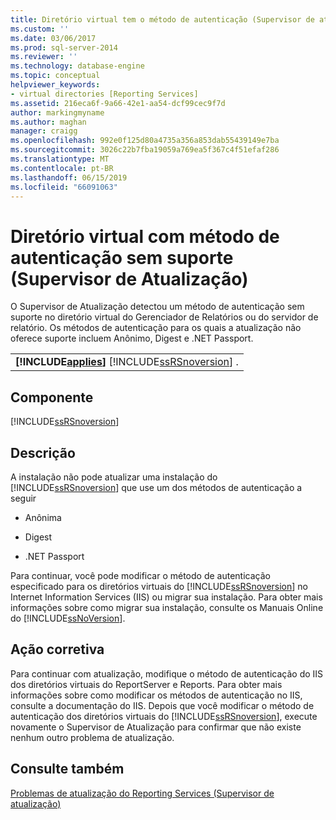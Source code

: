 ```yaml
---
title: Diretório virtual tem o método de autenticação (Supervisor de atualização) sem suporte | Microsoft Docs
ms.custom: ''
ms.date: 03/06/2017
ms.prod: sql-server-2014
ms.reviewer: ''
ms.technology: database-engine
ms.topic: conceptual
helpviewer_keywords:
- virtual directories [Reporting Services]
ms.assetid: 216eca6f-9a66-42e1-aa54-dcf99cec9f7d
author: markingmyname
ms.author: maghan
manager: craigg
ms.openlocfilehash: 992e0f125d80a4735a356a853dab55439149e7ba
ms.sourcegitcommit: 3026c22b7fba19059a769ea5f367c4f51efaf286
ms.translationtype: MT
ms.contentlocale: pt-BR
ms.lasthandoff: 06/15/2019
ms.locfileid: "66091063"
---
```

# <a name="virtual-directory-has-unsupported-authentication-method-upgrade-advisor"></a>Diretório virtual com método de autenticação sem suporte (Supervisor de Atualização)
  O Supervisor de Atualização detectou um método de autenticação sem suporte no diretório virtual do Gerenciador de Relatórios ou do servidor de relatório. Os métodos de autenticação para os quais a atualização não oferece suporte incluem Anônimo, Digest e .NET Passport.  
  
||  
|-|  
|**[!INCLUDE[applies](../../includes/applies-md.md)]**  [!INCLUDE[ssRSnoversion](../../includes/ssrsnoversion-md.md)] .|  
  
## <a name="component"></a>Componente  
 [!INCLUDE[ssRSnoversion](../../includes/ssrsnoversion-md.md)]  
  
## <a name="description"></a>Descrição  
 A instalação não pode atualizar uma instalação do [!INCLUDE[ssRSnoversion](../../includes/ssrsnoversion-md.md)] que use um dos métodos de autenticação a seguir  
  
-   Anônima  
  
-   Digest  
  
-   .NET Passport  
  
 Para continuar, você pode modificar o método de autenticação especificado para os diretórios virtuais do [!INCLUDE[ssRSnoversion](../../includes/ssrsnoversion-md.md)] no Internet Information Services (IIS) ou migrar sua instalação. Para obter mais informações sobre como migrar sua instalação, consulte os Manuais Online do [!INCLUDE[ssNoVersion](../../includes/ssnoversion-md.md)].  
  
## <a name="corrective-action"></a>Ação corretiva  
 Para continuar com atualização, modifique o método de autenticação do IIS dos diretórios virtuais do ReportServer e Reports. Para obter mais informações sobre como modificar os métodos de autenticação no IIS, consulte a documentação do IIS. Depois que você modificar o método de autenticação dos diretórios virtuais do [!INCLUDE[ssRSnoversion](../../includes/ssrsnoversion-md.md)], execute novamente o Supervisor de Atualização para confirmar que não existe nenhum outro problema de atualização.  
  
## <a name="see-also"></a>Consulte também  
 [Problemas de atualização do Reporting Services &#40;Supervisor de atualização&#41;](../../../2014/sql-server/install/reporting-services-upgrade-issues-upgrade-advisor.md)  
  
  
